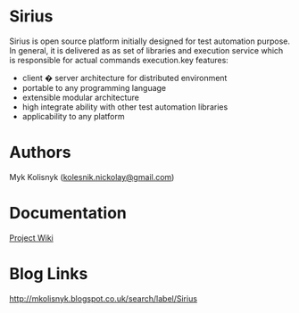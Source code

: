 Sirius
======
Sirius is open source platform initially designed for test automation purpose. In general, it is delivered as as set of libraries and execution service which is responsible for actual commands execution.key features:
* client � server architecture for distributed environment
* portable to any programming language
* extensible modular architecture
* high integrate ability with other test automation libraries
* applicability to any platform

Authors
======
Myk Kolisnyk (kolesnik.nickolay@gmail.com)

Documentation
======
[Project Wiki](https://github.com/mkolisnyk/Sirius/wiki)

Blog Links
======
http://mkolisnyk.blogspot.co.uk/search/label/Sirius
